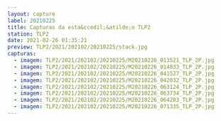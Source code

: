 ```yaml
---
layout: capture
label: 20210225
title: Capturas da esta&ccedil;&atilde;o TLP2
station: TLP2
date: 2021-02-26 01:35:21
preview: TLP2/2021/202102/20210225/stack.jpg
capturas:
  - imagem: TLP2/2021/202102/20210225/M20210226_013521_TLP_2P.jpg
  - imagem: TLP2/2021/202102/20210225/M20210226_014833_TLP_2P.jpg
  - imagem: TLP2/2021/202102/20210225/M20210226_041527_TLP_2P.jpg
  - imagem: TLP2/2021/202102/20210225/M20210226_042032_TLP_2P.jpg
  - imagem: TLP2/2021/202102/20210225/M20210226_063124_TLP_2P.jpg
  - imagem: TLP2/2021/202102/20210225/M20210226_063734_TLP_2P.jpg
  - imagem: TLP2/2021/202102/20210225/M20210226_064203_TLP_2P.jpg
  - imagem: TLP2/2021/202102/20210225/M20210226_071335_TLP_2P.jpg
---
```

